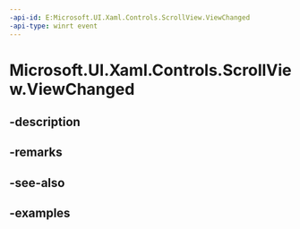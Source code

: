 ```yaml
---
-api-id: E:Microsoft.UI.Xaml.Controls.ScrollView.ViewChanged
-api-type: winrt event
---
```


# Microsoft.UI.Xaml.Controls.ScrollView.ViewChanged

<!--
public event Windows.Foundation.TypedEventHandler<Microsoft.UI.Xaml.Controls.ScrollView,object> ViewChanged;
-->


## -description

## -remarks

## -see-also

## -examples


